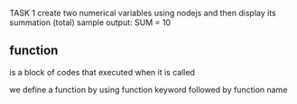 TASK 1
create two numerical variables using nodejs and then display its summation (total)
sample output: SUM = 10

## function

is a block of codes that executed when it is called

we define a function by using function keyword followed by function name
